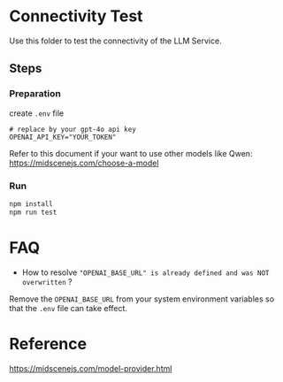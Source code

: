 # Connectivity Test

Use this folder to test the connectivity of the LLM Service.


## Steps

### Preparation

create `.env` file

```shell
# replace by your gpt-4o api key
OPENAI_API_KEY="YOUR_TOKEN"
```

Refer to this document if your want to use other models like Qwen: https://midscenejs.com/choose-a-model

### Run

```bash
npm install 
npm run test
```

# FAQ 

* How to resolve `"OPENAI_BASE_URL" is already defined and was NOT overwritten` ?

Remove the `OPENAI_BASE_URL` from your system environment variables so that the `.env` file can take effect.

# Reference 

https://midscenejs.com/model-provider.html